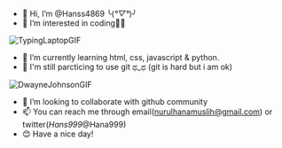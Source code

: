 - 👋 Hi, I’m @Hanss4869 ╰(*°▽°*)╯
- 👀 I’m interested in coding👩‍💻

![TypingLaptopGIF](https://user-images.githubusercontent.com/107233338/189559997-843bd712-d925-4973-b31e-705fe6106c83.gif)

- 🌱 I’m currently learning html, css, javascript & python.
- 📑 I'm still parcticing to use git ಥ_ಥ (git is hard but i am ok)

![DwayneJohnsonGIF](https://user-images.githubusercontent.com/107233338/189560193-ae892c6f-bba7-4bbb-9568-220055f501af.gif)


- 💞️ I’m looking to collaborate with github community
- 📫 You can reach me through email(nurulhanamuslih@gmail.com) or twitter(_Hans999_@Hana999)
- 😊 Have a nice day!

<!---
Hanss4869/Hanss4869 is a ✨ special ✨ repository because its `README.md` (this file) appears on your GitHub profile.
You can click the Preview link to take a look at your changes.
--->
